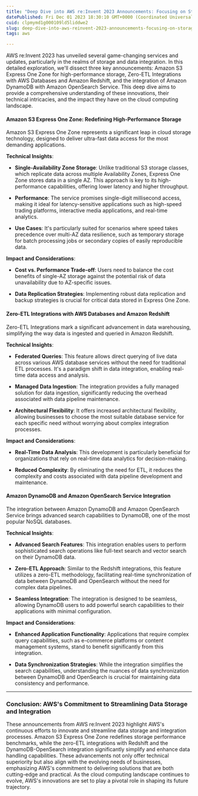 ```yaml
---
title: "Deep Dive into AWS re:Invent 2023 Announcements: Focusing on Storage and Data Integration Innovations"
datePublished: Fri Dec 01 2023 18:30:10 GMT+0000 (Coordinated Universal Time)
cuid: clpmymd1g000109ld5liddwe2
slug: deep-dive-into-aws-reinvent-2023-announcements-focusing-on-storage-and-data-integration-innovations
tags: aws

---
```


AWS re:Invent 2023 has unveiled several game-changing services and updates, particularly in the realms of storage and data integration. In this detailed exploration, we'll dissect three key announcements: Amazon S3 Express One Zone for high-performance storage, Zero-ETL Integrations with AWS Databases and Amazon Redshift, and the integration of Amazon DynamoDB with Amazon OpenSearch Service. This deep dive aims to provide a comprehensive understanding of these innovations, their technical intricacies, and the impact they have on the cloud computing landscape.

#### Amazon S3 Express One Zone: Redefining High-Performance Storage

Amazon S3 Express One Zone represents a significant leap in cloud storage technology, designed to deliver ultra-fast data access for the most demanding applications.

**Technical Insights**:

* **Single-Availability Zone Storage**: Unlike traditional S3 storage classes, which replicate data across multiple Availability Zones, Express One Zone stores data in a single AZ. This approach is key to its high-performance capabilities, offering lower latency and higher throughput.
    
* **Performance**: The service promises single-digit millisecond access, making it ideal for latency-sensitive applications such as high-speed trading platforms, interactive media applications, and real-time analytics.
    
* **Use Cases**: It's particularly suited for scenarios where speed takes precedence over multi-AZ data resilience, such as temporary storage for batch processing jobs or secondary copies of easily reproducible data.
    

**Impact and Considerations**:

* **Cost vs. Performance Trade-off**: Users need to balance the cost benefits of single-AZ storage against the potential risk of data unavailability due to AZ-specific issues.
    
* **Data Replication Strategies**: Implementing robust data replication and backup strategies is crucial for critical data stored in Express One Zone.
    

#### Zero-ETL Integrations with AWS Databases and Amazon Redshift

Zero-ETL Integrations mark a significant advancement in data warehousing, simplifying the way data is ingested and queried in Amazon Redshift.

**Technical Insights**:

* **Federated Queries**: This feature allows direct querying of live data across various AWS database services without the need for traditional ETL processes. It's a paradigm shift in data integration, enabling real-time data access and analysis.
    
* **Managed Data Ingestion**: The integration provides a fully managed solution for data ingestion, significantly reducing the overhead associated with data pipeline maintenance.
    
* **Architectural Flexibility**: It offers increased architectural flexibility, allowing businesses to choose the most suitable database service for each specific need without worrying about complex integration processes.
    

**Impact and Considerations**:

* **Real-Time Data Analysis**: This development is particularly beneficial for organizations that rely on real-time data analytics for decision-making.
    
* **Reduced Complexity**: By eliminating the need for ETL, it reduces the complexity and costs associated with data pipeline development and maintenance.
    

#### Amazon DynamoDB and Amazon OpenSearch Service Integration

The integration between Amazon DynamoDB and Amazon OpenSearch Service brings advanced search capabilities to DynamoDB, one of the most popular NoSQL databases.

**Technical Insights**:

* **Advanced Search Features**: This integration enables users to perform sophisticated search operations like full-text search and vector search on their DynamoDB data.
    
* **Zero-ETL Approach**: Similar to the Redshift integrations, this feature utilizes a zero-ETL methodology, facilitating real-time synchronization of data between DynamoDB and OpenSearch without the need for complex data pipelines.
    
* **Seamless Integration**: The integration is designed to be seamless, allowing DynamoDB users to add powerful search capabilities to their applications with minimal configuration.
    

**Impact and Considerations**:

* **Enhanced Application Functionality**: Applications that require complex query capabilities, such as e-commerce platforms or content management systems, stand to benefit significantly from this integration.
    
* **Data Synchronization Strategies**: While the integration simplifies the search capabilities, understanding the nuances of data synchronization between DynamoDB and OpenSearch is crucial for maintaining data consistency and performance.
    

---

### **Conclusion: AWS's Commitment to Streamlining Data Storage and Integration**

These announcements from AWS re:Invent 2023 highlight AWS's continuous efforts to innovate and streamline data storage and integration processes. Amazon S3 Express One Zone redefines storage performance benchmarks, while the zero-ETL integrations with Redshift and the DynamoDB-OpenSearch integration significantly simplify and enhance data handling capabilities. These advancements not only offer technical superiority but also align with the evolving needs of businesses, emphasizing AWS's commitment to delivering solutions that are both cutting-edge and practical. As the cloud computing landscape continues to evolve, AWS's innovations are set to play a pivotal role in shaping its future trajectory.
